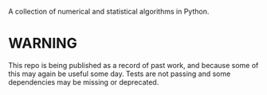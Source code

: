 A collection of numerical and statistical algorithms in Python.

# WARNING

This repo is being published as a record of past work, and because some of this
may again be useful some day. Tests are not passing and some dependencies may be
missing or deprecated.